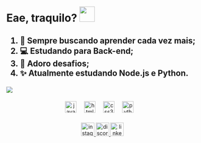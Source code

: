 <h1 align="left">Eae, traquilo? <img src="https://media.tenor.com/_rAgn1VgQdIAAAAi/wave.gif", width = "40", height = "40"></h1>

###

<div align"left">
  <h2 align="left">
    <ol>
      <li>📕 Sempre buscando aprender cada vez mais;</li> 
      <li>💻 Estudando para Back-end;</li>
      <li>🧨 Adoro desafios;</li>
      <li>✨ Atualmente estudando Node.js e Python.</li>
    </ol>

  </h2>
</div>

###

<img src="https://external-content.duckduckgo.com/iu/?u=https%3A%2F%2Fcdn.dribbble.com%2Fusers%2F416610%2Fscreenshots%2F4801105%2Fcoding_desk_flat_vector_ui_ux_design_illustration_motion_animation_gif2.gif&f=1&nofb=1&ipt=8ace6b521a6c0b678ed9af1b3e69418cd962f9619dfdca86dbb50cd9ca1cf967&ipo=images">

###

<div align="center">
  <img src="https://cdn.jsdelivr.net/gh/devicons/devicon/icons/javascript/javascript-original.svg" height="30" alt="javascript logo"  />
  <img width="12" />
  <img src="https://cdn.jsdelivr.net/gh/devicons/devicon/icons/html5/html5-original.svg" height="30" alt="html5 logo"  />
  <img width="12" />
  <img src="https://cdn.jsdelivr.net/gh/devicons/devicon/icons/css3/css3-original.svg" height="30" alt="css3 logo"  />
  <img width="12" />
  <img src="https://cdn.jsdelivr.net/gh/devicons/devicon/icons/python/python-original.svg" height="30" alt="python logo"  />
  <img width="12" />
</div>

###

<div align="center">
  
  <a href="https://www.instagram.com/joao_sigue/">
  <img src="https://img.shields.io/static/v1?message=Instagram&logo=instagram&label=&color=E4405F&logoColor=white&labelColor=&style=for-the-badge" height="35" alt="instagram logo"/>
  </a>
  
  <a href="https://discord.com/users/303465890098184192">
    <img src="https://img.shields.io/static/v1?message=Discord&logo=discord&label=&color=7289DA&logoColor=white&labelColor=&style=for-the-badge" height="35" alt="discord logo"/>
  </a>
  
  <a href="https://www.linkedin.com/in/joao-sigue/">
    <img src="https://img.shields.io/static/v1?message=LinkedIn&logo=linkedin&label=&color=0077B5&logoColor=white&labelColor=&style=for-the-badge" height="35" alt="linkedin logo"/>
  </a>
    
</div>
